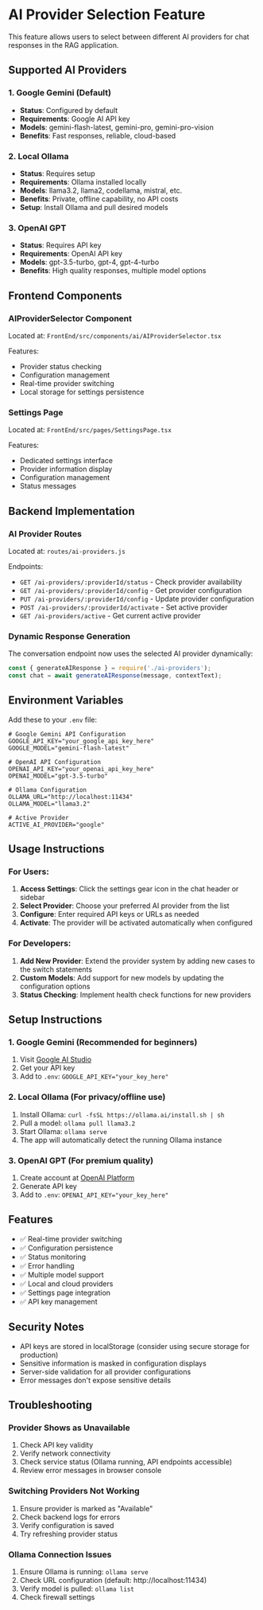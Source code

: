 # AI Provider Selection Feature

This feature allows users to select between different AI providers for chat responses in the RAG application.

## Supported AI Providers

### 1. Google Gemini (Default)
- **Status**: Configured by default
- **Requirements**: Google AI API key
- **Models**: gemini-flash-latest, gemini-pro, gemini-pro-vision
- **Benefits**: Fast responses, reliable, cloud-based

### 2. Local Ollama
- **Status**: Requires setup
- **Requirements**: Ollama installed locally
- **Models**: llama3.2, llama2, codellama, mistral, etc.
- **Benefits**: Private, offline capability, no API costs
- **Setup**: Install Ollama and pull desired models

### 3. OpenAI GPT
- **Status**: Requires API key
- **Requirements**: OpenAI API key
- **Models**: gpt-3.5-turbo, gpt-4, gpt-4-turbo
- **Benefits**: High quality responses, multiple model options

## Frontend Components

### AIProviderSelector Component
Located at: `FrontEnd/src/components/ai/AIProviderSelector.tsx`

Features:
- Provider status checking
- Configuration management
- Real-time provider switching
- Local storage for settings persistence

### Settings Page
Located at: `FrontEnd/src/pages/SettingsPage.tsx`

Features:
- Dedicated settings interface
- Provider information display
- Configuration management
- Status messages

## Backend Implementation

### AI Provider Routes
Located at: `routes/ai-providers.js`

Endpoints:
- `GET /ai-providers/:providerId/status` - Check provider availability
- `GET /ai-providers/:providerId/config` - Get provider configuration
- `PUT /ai-providers/:providerId/config` - Update provider configuration
- `POST /ai-providers/:providerId/activate` - Set active provider
- `GET /ai-providers/active` - Get current active provider

### Dynamic Response Generation
The conversation endpoint now uses the selected AI provider dynamically:
```javascript
const { generateAIResponse } = require('./ai-providers');
const chat = await generateAIResponse(message, contextText);
```

## Environment Variables

Add these to your `.env` file:

```env
# Google Gemini API Configuration
GOOGLE_API_KEY="your_google_api_key_here"
GOOGLE_MODEL="gemini-flash-latest"

# OpenAI API Configuration
OPENAI_API_KEY="your_openai_api_key_here"
OPENAI_MODEL="gpt-3.5-turbo"

# Ollama Configuration
OLLAMA_URL="http://localhost:11434"
OLLAMA_MODEL="llama3.2"

# Active Provider
ACTIVE_AI_PROVIDER="google"
```

## Usage Instructions

### For Users:
1. **Access Settings**: Click the settings gear icon in the chat header or sidebar
2. **Select Provider**: Choose your preferred AI provider from the list
3. **Configure**: Enter required API keys or URLs as needed
4. **Activate**: The provider will be activated automatically when configured

### For Developers:
1. **Add New Provider**: Extend the provider system by adding new cases to the switch statements
2. **Custom Models**: Add support for new models by updating the configuration options
3. **Status Checking**: Implement health check functions for new providers

## Setup Instructions

### 1. Google Gemini (Recommended for beginners)
1. Visit [Google AI Studio](https://ai.google.dev/)
2. Get your API key
3. Add to `.env`: `GOOGLE_API_KEY="your_key_here"`

### 2. Local Ollama (For privacy/offline use)
1. Install Ollama: `curl -fsSL https://ollama.ai/install.sh | sh`
2. Pull a model: `ollama pull llama3.2`
3. Start Ollama: `ollama serve`
4. The app will automatically detect the running Ollama instance

### 3. OpenAI GPT (For premium quality)
1. Create account at [OpenAI Platform](https://platform.openai.com/)
2. Generate API key
3. Add to `.env`: `OPENAI_API_KEY="your_key_here"`

## Features

- ✅ Real-time provider switching
- ✅ Configuration persistence
- ✅ Status monitoring
- ✅ Error handling
- ✅ Multiple model support
- ✅ Local and cloud providers
- ✅ Settings page integration
- ✅ API key management

## Security Notes

- API keys are stored in localStorage (consider using secure storage for production)
- Sensitive information is masked in configuration displays
- Server-side validation for all provider configurations
- Error messages don't expose sensitive details

## Troubleshooting

### Provider Shows as Unavailable
1. Check API key validity
2. Verify network connectivity
3. Check service status (Ollama running, API endpoints accessible)
4. Review error messages in browser console

### Switching Providers Not Working
1. Ensure provider is marked as "Available"
2. Check backend logs for errors
3. Verify configuration is saved
4. Try refreshing provider status

### Ollama Connection Issues
1. Ensure Ollama is running: `ollama serve`
2. Check URL configuration (default: http://localhost:11434)
3. Verify model is pulled: `ollama list`
4. Check firewall settings